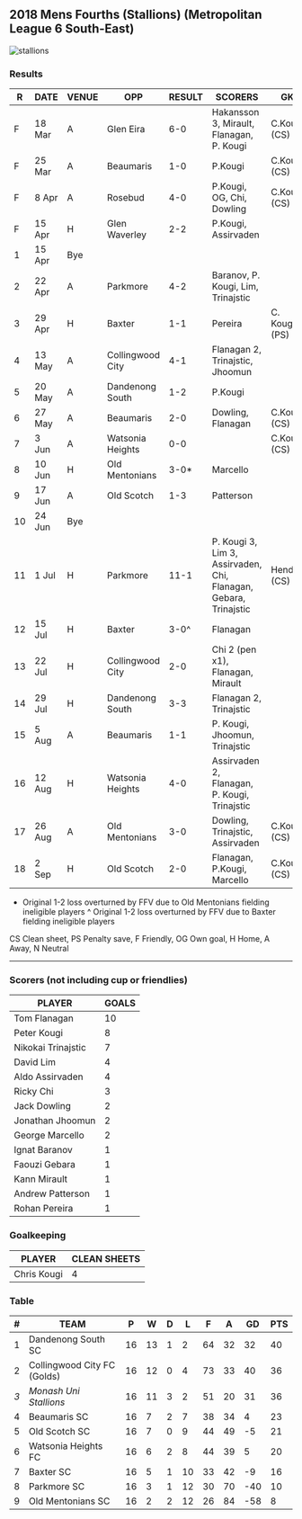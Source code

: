## 2018 Mens Fourths (Stallions) (Metropolitan League 6 South-East)

![stallions](https://live.staticflickr.com/65535/40674768553_ff69ca20b7_b.jpg)

### Results

| R | DATE | VENUE| OPP | RESULT | SCORERS | GK |
| --- | --- | --- | --- | --- | --- | --- |
| F | 18 Mar | A| Glen Eira      | 6-0 | Hakansson 3, Mirault, Flanagan, P. Kougi    | C.Kougi (CS) |
| F | 25 Mar  | A| Beaumaris      | 1-0 | P.Kougi                                     | C.Kougi (CS) |
| F | 8 Apr   | A| Rosebud              | 4-0 | P.Kougi, OG, Chi, Dowling              | C.Kougi (CS) |
| F | 15 Apr   | H| Glen Waverley       | 2-2 | P.Kougi, Assirvaden                      |  |
| 1 | 15 Apr  | Bye|                    |     |                                          |  |
| 2 | 22 Apr  | A| Parkmore             | 4-2 | Baranov, P. Kougi, Lim, Trinajstic       |  |
| 3 | 29 Apr  | H| Baxter               | 1-1 | Pereira                                  | C. Kougi (PS) |
| 4 | 13 May  | A| Collingwood City     | 4-1 | Flanagan 2, Trinajstic, Jhoomun          |  |
| 5 | 20 May  | A| Dandenong South      | 1-2 | P.Kougi                                  |  |
| 6 | 27 May  | A| Beaumaris            | 2-0 | Dowling, Flanagan                        | C.Kougi (CS) |
| 7 | 3 Jun   | A| Watsonia Heights     | 0-0 |                                          | C.Kougi (CS) |
| 8 | 10 Jun  | H| Old Mentonians       | 3-0*| Marcello                                 |  |
| 9 | 17 Jun | A| Old Scotch            | 1-3 | Patterson                                |  |
| 10 | 24 Jun | Bye|                    |     |                                          |  |
| 11 | 1 Jul  | H| Parkmore             | 11-1 | P. Kougi 3, Lim 3, Assirvaden, Chi, Flanagan, Gebara, Trinajstic                            | Hendry (CS) |
| 12 | 15 Jul  | H| Baxter              | 3-0^ | Flanagan                                |  |
| 13 | 22 Jul | H| Collingwood City     | 2-0 | Chi 2 (pen x1), Flanagan, Mirault        |  |
| 14 | 29 Jul | H| Dandenong South      | 3-3 | Flanagan 2, Trinajstic                   |  |
| 15 | 5 Aug  | A| Beaumaris            | 1-1 | P. Kougi, Jhoomun, Trinajstic            |  |
| 16 | 12 Aug | H| Watsonia Heights     | 4-0 | Assirvaden 2, Flanagan, P. Kougi, Trinajstic |  |
| 17 | 26 Aug | A| Old Mentonians       | 3-0 | Dowling, Trinajstic, Assirvaden          | C.Kougi (CS) |
| 18 | 2 Sep  | H| Old Scotch           | 2-0 | Flanagan, P.Kougi, Marcello              | C.Kougi (CS) |

* Original 1-2 loss overturned by FFV due to Old Mentonians fielding ineligible players
^ Original 1-2 loss overturned by FFV due to Baxter fielding ineligible players

CS Clean sheet, PS Penalty save, F Friendly, OG Own goal, H Home, A Away, N Neutral


------------------------

### Scorers (not including cup or friendlies)

| PLAYER                   | GOALS |
| ------------------------ | --- |
| Tom Flanagan             |10 |
| Peter Kougi              | 8 |
| Nikokai Trinajstic       | 7 |
| David Lim                | 4 |
| Aldo Assirvaden          | 4 |
| Ricky Chi                | 3 |
| Jack Dowling             | 2 |
| Jonathan Jhoomun         | 2 |
| George Marcello          | 2 |
| Ignat Baranov            | 1 |
| Faouzi Gebara            | 1 |
| Kann Mirault             | 1 |
| Andrew Patterson         | 1 |
| Rohan Pereira            | 1 |


### Goalkeeping
| PLAYER                   | CLEAN SHEETS |
| ------------------------ | --- |
| Chris Kougi              | 4 |

### Table

| # | TEAM | P | W | D | L | F | A | GD | PTS |
| --- | --- | --- | --- | --- | --- | --- | --- | --- | --- |
| 1  | Dandenong South SC | 16 | 13 | 1 | 2 | 64 | 32 | 32 | 40 |
| 2  | Collingwood City FC (Golds) | 16 | 12 | 0 | 4 | 73 | 33 | 40 | 36 |
| *3*|*Monash Uni Stallions* | 16 | 11 | 3 | 2 | 51 | 20 | 31 | 36 |
| 4  | Beaumaris SC | 16 | 7 | 2 | 7 | 38 | 34 | 4 | 23 |
| 5  | Old Scotch SC | 16 | 7 | 0 | 9 | 44 | 49 | -5 | 21 |
| 6  | Watsonia Heights FC | 16 | 6 | 2 | 8 | 44 | 39 | 5 | 20 |
| 7  | Baxter SC | 16 | 5 | 1 | 10 | 33 | 42 | -9 | 16 |
| 8  | Parkmore SC | 16 | 3 | 1 | 12 | 30 | 70 | -40 | 10 |
| 9  | Old Mentonians SC | 16 | 2 | 2 | 12 | 26 | 84 | -58 | 8 |

